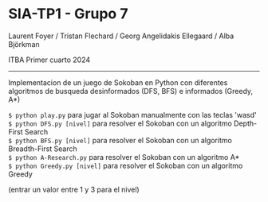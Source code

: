 # SIA-TP1 - Grupo 7
Laurent Foyer / Tristan Flechard / Georg Angelidakis Ellegaard / Alba Björkman

ITBA Primer cuarto 2024
____

Implementacion de un juego de Sokoban en Python con diferentes algoritmos de busqueda desinformados (DFS, BFS) e informados (Greedy, A*)

`$ python play.py` para jugar al Sokoban manualmente con las teclas 'wasd' \
`$ python DFS.py [nivel]` para resolver el Sokoban con un algoritmo Depth-First Search \
`$ python BFS.py [nivel]` para resolver el Sokoban con un algoritmo Breadth-First Search \
`$ python A-Research.py` para resolver el Sokoban con un algoritmo A* \
`$ python Greedy.py [nivel]` para resolver el Sokoban con un algoritmo Greedy

(entrar un valor entre 1 y 3 para el nivel)
